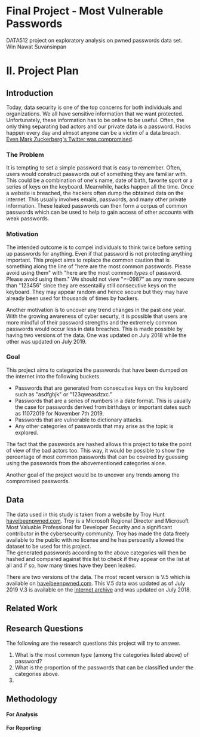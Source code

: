 # Final Project - Most Vulnerable Passwords
DATA512 project on exploratory analysis on pwned passwords data set.  
Win Nawat Suvansinpan

# II. Project Plan

## Introduction
Today, data security is one of the top concerns for both individuals and organizations. We all have sensitive information that we want protected. Unfortunately, these information has to be online to be useful. Often, the only thing separating bad actors and our private data is a password. Hacks happen every day and almsot anyone can be a victim of a data breach. [Even Mark Zuckerberg's Twitter was compromised](https://www.theguardian.com/technology/2016/jun/06/mark-zuckerberg-hacked-on-twitter-and-pinterest).  

### The Problem
It is tempting to set a simple password that is easy to remember. Often, users would construct passwords out of something they are familiar with. This could be a combination of one's name, date of birth, favorite sport or a series of keys on the keyboard. Meanwhile, hacks happen all the time. Once a website is breached, the hackers often dump the obtained data on the internet. This usually involves emails, passwords, and many other private information. These leaked passwords can then form a corpus of common passwords which can be used to help to gain access of other accounts with weak passwords.

### Motivation
The intended outcome is to compel individuals to think twice before setting up passwords for anything. Even if that password is not protecting anything important. This project aims to replace the common caution that is something along the line of "here are the most common passwords. Please avoid using them" with "here are the most common _types_ of password. Please avoid using them." We should not view "=-0987" as any more secure than "123456" since they are essentailly still consecutive keys on the keyboard. They may appear random and hence secure but they may have already been used for thousands of times by hackers.  

Another motivation is to uncover any trend changes in the past one year. With the growing awareness of cyber securty, it is possible that users are more mindful of their password strengths and the extremely common passwords would occur less in data breaches. This is made possible by having two versions of the data. One was updated on July 2018 while the other was updated on July 2019.

### Goal
This project aims to categorize the passwords that have been dumped on the internet into the following buckets.  

- Passwords that are generated from consecutive keys on the keyboard such as "asdfghjk" or "123qweasdzxc."
- Passwords that are a series of numbers in a date format. This is uaually the case for passwords derived from birthdays or important dates such as 11072019 for November 7th 2019.
- Passwords that are vulnerable to dictionary attacks.
- Any other categories of passwords that may arise as the topic is explored.

The fact that the passwords are hashed allows this project to take the point of view of the bad actors too. This way, it would be possible to show the percentage of most common passwords that can be covered by guessing using the passwords from the abovementioned categories alone.

Another goal of the project would be to uncover any trends among the compromised passwords.


## Data
The data used in this study is taken from a website by Troy Hunt [haveibeenpwned.com](https://haveibeenpwned.com/Passwords). Troy is a  Microsoft Regional Director and Microsoft Most Valuable Professional for Developer Security and a significant contributor in the cybersecurity community. Troy has made the data freely available to the public with no license and he has persoanlly allowed the dataset to be used for this project.  
The generated passwords according to the above categories will then be hashed and compared against this list to check if they appear on the list at all and if so, how many times have they been leaked.

There are two versions of the data. The most recent version is V.5 which is available on [haveibeenpwned.com](https://haveibeenpwned.com/Passwords). This V.5 data was updated as of July 2019 V.3 is available on the [internet archive](https://archive.org/details/academictorrents_53555c69e3799d876159d7290ea60e56b35e36a9) and was updated on July 2018.

## Related Work

## Research Questions
The following are the research questions this project will try to answer.
1. What is the most common type (among the categories listed above) of password?
2. What is the proportion of the passwords that can be classified under the categories above.
3. 

## Methodology

#### For Analysis

#### For Reporting
